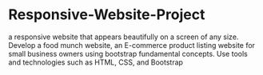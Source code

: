 # Responsive-Website-Project
 a responsive website that appears beautifully on a screen of any size. Develop a food munch website, an E-commerce product listing website for small business owners using bootstrap fundamental concepts. Use tools and technologies such as HTML, CSS, and Bootstrap
